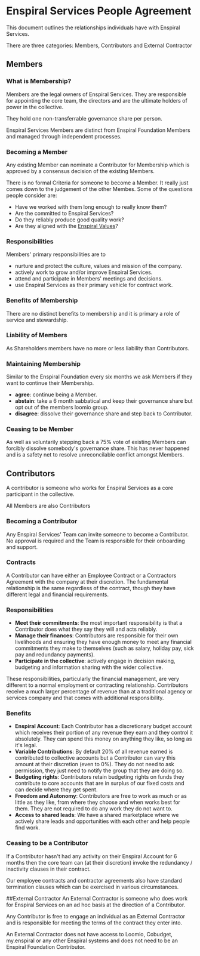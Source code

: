 # Enspiral Services People Agreement

This document outlines the relationships individuals have with Enspiral Services.

There are three categories: Members, Contributors and External Contractor

## Members

### What is Membership?
Members are the legal owners of Enspiral Services. They are responsible for appointing the core team, the directors and are the ultimate holders of power in the collective. 

They hold one non-transferrable governance share per person.

Enspiral Services Members are distinct from Enspiral Foundation Members and managed through independent processes.

### Becoming a Member
Any existing Member can nominate a Contributor for Membership which is approved by a consensus decision of the existing Members.

There is no formal Criteria for someone to become a Member. It really just comes down to the judgement of the other Membes. Some of the questions people consider are: 

* Have we worked with them long enough to really know them?
* Are the committed to Enspiral Services?
* Do they reliably produce good quality work?
* Are they aligned with the [Enspiral Values](https://github.com/enspiral/agreements/blob/services-ownership/agreements/vision.md#where-we-are-starting-from---our-core-values)?

### Responsibilities
Members' primary responsibilities are to 

* nurture and protect the culture, values and mission of the company.
* actively work to grow and/or improve Enspiral Services.
* attend and participate in Members' meetings and decisions.
* use Enspiral Services as their primary vehicle for contract work.

### Benefits of Membership
There are no distinct benefits to membership and it is primary a role of service and stewardship.

### Liability of Members
As Shareholders members have no more or less liability than Contributors. 

### Maintaining Membership
Similar to the Enspiral Foundation every six months we ask Members if they want to continue their Membership. 

* **agree**: continue being a Member.
* **abstain**: take a 6 month sabbatical and keep their governance share but opt out of the members loomio group.
* **disagree**: dissolve their governance share and step back to Contributor.

### Ceasing to be  Member
As well as voluntarily stepping back a 75% vote of existing Members can forcibly dissolve somebody's governance share. This has never happened and is a safety net to resolve unreconcilable conflict amongst Members.

## Contributors

A contributor is someone who works for Enspiral Services as a core participant in the collective.

All Members are also Contributors

### Becoming a Contributor
Any Enspiral Services' Team can invite someone to become a Contributor. No approval is required and the Team is responsible for their onboarding and support.

### Contracts
A Contributor can have either an Employee Contract or a Contractors Agreement with the company at their discretion. The fundamental relationship is the same regardless of the contract, though they have different legal and financial requirements.

### Responsibilities

* **Meet their commitments**: the most important responsibility is that a Contributor does what they say they will and acts reliably.
* **Manage their finances**: Contributors are responsible for their own livelihoods and ensuring they have enough money to meet any financial commitments they make to themselves (such as salary, holiday pay, sick pay and redundancy payments). 
* **Participate in the collective**: actively engage in  decision making, budgeting and information sharing with the wider collective.

These responsibilities, particularly the financial management, are very different to a normal employment or contracting relationship. Contributors receive a much larger percentage of revenue than at a traditional agency or services company and that comes with additional responsibility.

### Benefits

* **Enspiral Account**: Each Contributor has a discretionary budget account which receives their portion of any revenue they earn and they control it absolutely. They can spend this money on anything they like, so long as it's legal.
* **Variable Contributions**: By default 20% of all revenue earned is contributed to collective accounts but a Contributor can vary this amount at their discretion (even to 0%). They do not need to ask permission, they just need to notify the group that they are doing so.
* **Budgeting rights**: Contributors retain budgeting rights on funds they contribute to core accounts that are in surplus of our fixed costs and can decide where they get spent.
* **Freedom and Autonomy**: Contributors are free to work as much or as little as they like, from where they choose and when works best for them. They are not required to do any work they do not want to.
* **Access to shared leads**: We have a shared marketplace where we actively share leads and opportunities with each other and help people find work.

### Ceasing to be a Contributor
If a Contributor hasn't had any activity on their Enspiral Account for 6 months then the core team can (at their discretion) invoke the redundancy / inactivity clauses in their contract.

Our employee contracts and contractor agreements also have standard termination clauses which can be exercised in various circumstances.

##External Contractor
An External Contractor is someone who does work for Enspiral Services on an ad hoc basis at the direction of a Contributor. 

Any Contributor is free to engage an individual as an External Contractor and is responsible for meeting the terms of the contract they enter into. 

An External Contractor does not have access to Loomio, Cobudget, my.enspiral or any other Enspiral systems and does not need to be an Enspiral Foundation Contributor.
